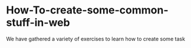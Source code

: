 # How-To-create-some-common-stuff-in-web
We have gathered a variety of exercises to learn how to create some task
